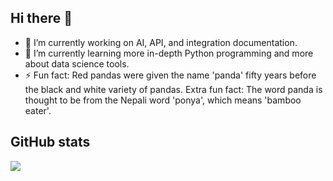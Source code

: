 ## Hi there 👋

- 🔭 I’m currently working on AI, API, and integration documentation.
- 🌱 I’m currently learning more in-depth Python programming and more about data science tools.
- ⚡ Fun fact: Red pandas were given the name 'panda' fifty years before the black and white variety of pandas. Extra fun fact: The word panda is thought to be from the Nepali word 'ponya', which means 'bamboo eater'.

## GitHub stats

<img align="center" src="https://github-readme-stats.vercel.app/api?username=whitneymeredith&show_icons=true&theme=tokyonight&count_private=true" />
